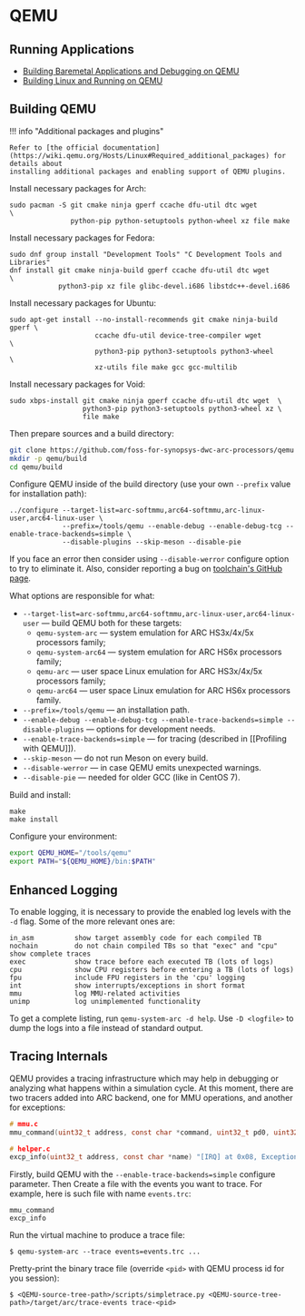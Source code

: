 # QEMU

## Running Applications

* [Building Baremetal Applications and Debugging on QEMU](../baremetal/simulators/qemu.md)
* [Building Linux and Running on QEMU](https://github.com/foss-for-synopsys-dwc-arc-processors/linux/wiki/Running-Linux-on-QEMU)

## Building QEMU

!!! info "Additional packages and plugins"

    Refer to [the official documentation](https://wiki.qemu.org/Hosts/Linux#Required_additional_packages) for details about
    installing additional packages and enabling support of QEMU plugins.

Install necessary packages for Arch:

```shell
sudo pacman -S git cmake ninja gperf ccache dfu-util dtc wget            \
               python-pip python-setuptools python-wheel xz file make
```

Install necessary packages for Fedora:

```shell
sudo dnf group install "Development Tools" "C Development Tools and Libraries"
dnf install git cmake ninja-build gperf ccache dfu-util dtc wget         \
            python3-pip xz file glibc-devel.i686 libstdc++-devel.i686
```

Install necessary packages for Ubuntu:

```shell
sudo apt-get install --no-install-recommends git cmake ninja-build gperf \
                     ccache dfu-util device-tree-compiler wget           \
                     python3-pip python3-setuptools python3-wheel        \
                     xz-utils file make gcc gcc-multilib
```

Install necessary packages for Void:

```shell
sudo xbps-install git cmake ninja gperf ccache dfu-util dtc wget  \
                  python3-pip python3-setuptools python3-wheel xz \
                  file make
```

Then prepare sources and a build directory:

```bash
git clone https://github.com/foss-for-synopsys-dwc-arc-processors/qemu
mkdir -p qemu/build
cd qemu/build
```

Configure QEMU inside of the build directory (use your own `--prefix` value for installation path):

```
../configure --target-list=arc-softmmu,arc64-softmmu,arc-linux-user,arc64-linux-user \
             --prefix=/tools/qemu --enable-debug --enable-debug-tcg --enable-trace-backends=simple \
             --disable-plugins --skip-meson --disable-pie
```

If you face an error then consider using `--disable-werror` configure option to
try to eliminate it. Also, consider reporting a bug on
[toolchain's GitHub page](https://github.com/foss-for-synopsys-dwc-arc-processors/toolchain/issues/new).

What options are responsible for what:

* `--target-list=arc-softmmu,arc64-softmmu,arc-linux-user,arc64-linux-user` — build QEMU both for these targets:
  * `qemu-system-arc` — system emulation for ARC HS3x/4x/5x processors family;
  * `qemu-system-arc64` — system emulation for ARC HS6x processors family;
  * `qemu-arc` — user space Linux emulation for ARC HS3x/4x/5x processors family;
  * `qemu-arc64` — user space Linux emulation for ARC HS6x processors family.
* `--prefix=/tools/qemu` — an installation path.
* `--enable-debug --enable-debug-tcg --enable-trace-backends=simple --disable-plugins` — options for development needs.
* `--enable-trace-backends=simple` — for tracing (described in [[Profiling with QEMU]]).
* `--skip-meson` — do not run Meson on every build.
* `--disable-werror` — in case QEMU emits unexpected warnings.
* `--disable-pie` — needed for older GCC (like in CentOS 7).

Build and install:

```shell
make
make install
```

Configure your environment:

```bash
export QEMU_HOME="/tools/qemu"
export PATH="${QEMU_HOME}/bin:$PATH"
```

## Enhanced Logging

To enable logging, it is necessary to provide the enabled log levels with the `-d` flag. Some of the more relevant ones are:

```text
in_asm          show target assembly code for each compiled TB
nochain         do not chain compiled TBs so that "exec" and "cpu" show complete traces
exec            show trace before each executed TB (lots of logs)
cpu             show CPU registers before entering a TB (lots of logs)
fpu             include FPU registers in the 'cpu' logging
int             show interrupts/exceptions in short format
mmu             log MMU-related activities
unimp           log unimplemented functionality
```

To get a complete listing, run `qemu-system-arc -d help`. Use `-D <logfile>` to dump the logs into a file instead of
standard output.

## Tracing Internals

QEMU provides a tracing infrastructure which may help in debugging or analyzing what happens within a simulation cycle.
At this moment, there are two tracers added into ARC backend, one for MMU operations, and another for exceptions:

```c
# mmu.c
mmu_command(uint32_t address, const char *command, uint32_t pd0, uint32_t pd1) "[MMU] at 0x%08x, CMD=%s, PD0=0x%08x, PD1=0x%08x"

# helper.c
excp_info(uint32_t address, const char *name) "[IRQ] at 0x08, Exception=%s"
```

Firstly, build QEMU with the `--enable-trace-backends=simple` configure parameter. Then
Create a file with the events you want to trace. For example, here is such file with name `events.trc`:

```
mmu_command
excp_info
```

Run the virtual machine to produce a trace file:

```shell
$ qemu-system-arc --trace events=events.trc ...
```

Pretty-print the binary trace file (override `<pid>` with QEMU process id for you session):

```
$ <QEMU-source-tree-path>/scripts/simpletrace.py <QEMU-source-tree-path>/target/arc/trace-events trace-<pid>
```
